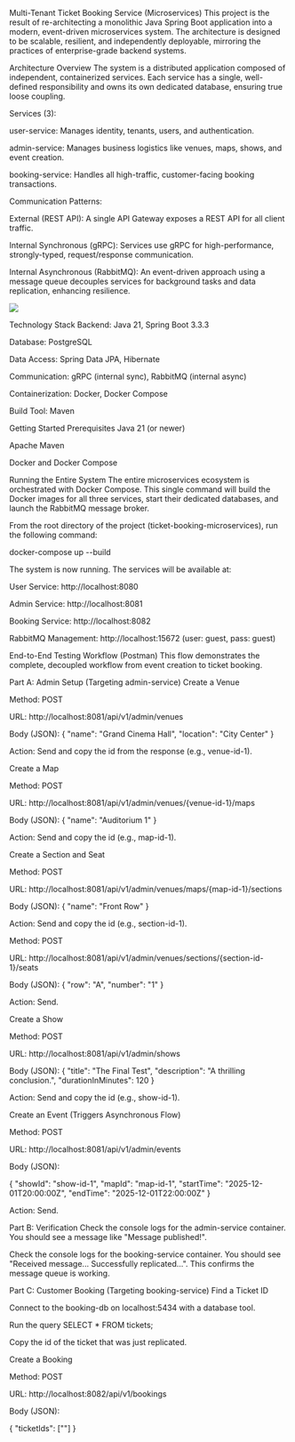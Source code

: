 Multi-Tenant Ticket Booking Service (Microservices)
This project is the result of re-architecting a monolithic Java Spring Boot application into a modern, event-driven microservices system. The architecture is designed to be scalable, resilient, and independently deployable, mirroring the practices of enterprise-grade backend systems.

Architecture Overview
The system is a distributed application composed of independent, containerized services. Each service has a single, well-defined responsibility and owns its own dedicated database, ensuring true loose coupling.

Services (3):

user-service: Manages identity, tenants, users, and authentication.

admin-service: Manages business logistics like venues, maps, shows, and event creation.

booking-service: Handles all high-traffic, customer-facing booking transactions.

Communication Patterns:

External (REST API): A single API Gateway exposes a REST API for all client traffic.

Internal Synchronous (gRPC): Services use gRPC for high-performance, strongly-typed, request/response communication.

Internal Asynchronous (RabbitMQ): An event-driven approach using a message queue decouples services for background tasks and data replication, enhancing resilience.

![](C:\Users\harsh\Downloads\arch.png)

Technology Stack
Backend: Java 21, Spring Boot 3.3.3

Database: PostgreSQL

Data Access: Spring Data JPA, Hibernate

Communication: gRPC (internal sync), RabbitMQ (internal async)

Containerization: Docker, Docker Compose

Build Tool: Maven

Getting Started
Prerequisites
Java 21 (or newer)

Apache Maven

Docker and Docker Compose

Running the Entire System
The entire microservices ecosystem is orchestrated with Docker Compose. This single command will build the Docker images for all three services, start their dedicated databases, and launch the RabbitMQ message broker.

From the root directory of the project (ticket-booking-microservices), run the following command:

docker-compose up --build

The system is now running. The services will be available at:

User Service: http://localhost:8080

Admin Service: http://localhost:8081

Booking Service: http://localhost:8082

RabbitMQ Management: http://localhost:15672 (user: guest, pass: guest)

End-to-End Testing Workflow (Postman)
This flow demonstrates the complete, decoupled workflow from event creation to ticket booking.

Part A: Admin Setup (Targeting admin-service)
Create a Venue

Method: POST

URL: http://localhost:8081/api/v1/admin/venues

Body (JSON): { "name": "Grand Cinema Hall", "location": "City Center" }

Action: Send and copy the id from the response (e.g., venue-id-1).

Create a Map

Method: POST

URL: http://localhost:8081/api/v1/admin/venues/{venue-id-1}/maps

Body (JSON): { "name": "Auditorium 1" }

Action: Send and copy the id (e.g., map-id-1).

Create a Section and Seat

Method: POST

URL: http://localhost:8081/api/v1/admin/venues/maps/{map-id-1}/sections

Body (JSON): { "name": "Front Row" }

Action: Send and copy the id (e.g., section-id-1).

Method: POST

URL: http://localhost:8081/api/v1/admin/venues/sections/{section-id-1}/seats

Body (JSON): { "row": "A", "number": "1" }

Action: Send.

Create a Show

Method: POST

URL: http://localhost:8081/api/v1/admin/shows

Body (JSON): { "title": "The Final Test", "description": "A thrilling conclusion.", "durationInMinutes": 120 }

Action: Send and copy the id (e.g., show-id-1).

Create an Event (Triggers Asynchronous Flow)

Method: POST

URL: http://localhost:8081/api/v1/admin/events

Body (JSON):

{
"showId": "show-id-1",
"mapId": "map-id-1",
"startTime": "2025-12-01T20:00:00Z",
"endTime": "2025-12-01T22:00:00Z"
}

Action: Send.

Part B: Verification
Check the console logs for the admin-service container. You should see a message like "Message published!".

Check the console logs for the booking-service container. You should see "Received message... Successfully replicated...". This confirms the message queue is working.

Part C: Customer Booking (Targeting booking-service)
Find a Ticket ID

Connect to the booking-db on localhost:5434 with a database tool.

Run the query SELECT * FROM tickets;

Copy the id of the ticket that was just replicated.

Create a Booking

Method: POST

URL: http://localhost:8082/api/v1/bookings

Body (JSON):

{
"ticketIds": ["<the-ticket-id-you-copied>"]
}
